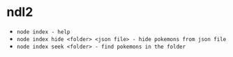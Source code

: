 # ndl2

- `node index - help`
- `node index hide <folder> <json file> - hide pokemons from json file`
- `node index seek <folder> - find pokemons in the folder`
